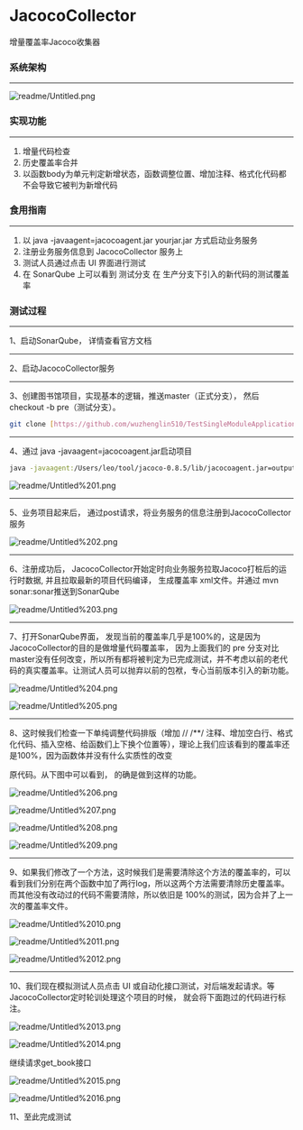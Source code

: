 # JacocoCollector

增量覆盖率Jacoco收集器

### 系统架构

---

![readme/Untitled.png](readme/Untitled.png)

### 实现功能

---

1. 增量代码检查
2. 历史覆盖率合并
3. 以函数body为单元判定新增状态，函数调整位置、增加注释、格式化代码都不会导致它被判为新增代码

### 食用指南

---

1. 以 java -javaagent=jacocoagent.jar yourjar.jar 方式启动业务服务
2. 注册业务服务信息到 JacocoCollector 服务上
3. 测试人员通过点击 UI 界面进行测试
4. 在 SonarQube 上可以看到 测试分支 在 生产分支下引入的新代码的测试覆盖率

### 测试过程

---

1、启动SonarQube， 详情查看官方文档

---

2、启动JacocoCollector服务

---

3、创建图书馆项目，实现基本的逻辑，推送master（正式分支）， 然后checkout -b pre（测试分支）。

```bash
git clone [https://github.com/wuzhenglin510/TestSingleModuleApplicationForJacocoCollector.git](https://github.com/wuzhenglin510/TestSingleModuleApplicationForJacocoCollector.git)
```

---

4、通过 java -javaagent=jacocoagent.jar启动项目

```bash
java -javaagent:/Users/leo/tool/jacoco-0.8.5/lib/jacocoagent.jar=output=tcpserver,port=6300,address=127.0.0.1 -jar /Users/leo/projects/TestSingleModuleApplicationForreadme/target/TestSingleModuleApplicationForJacocoCollector-1.0-SNAPSHOT.jar
```

![readme/Untitled%201.png](readme/Untitled%201.png)

---

5、业务项目起来后， 通过post请求，将业务服务的信息注册到JacocoCollector服务

![readme/Untitled%202.png](readme/Untitled%202.png)

---

6、注册成功后， JacocoCollector开始定时向业务服务拉取Jacoco打桩后的运行时数据,  并且拉取最新的项目代码编译， 生成覆盖率 xml文件。并通过 mvn sonar:sonar推送到SonarQube

![readme/Untitled%203.png](readme/Untitled%203.png)

---

7、打开SonarQube界面， 发现当前的覆盖率几乎是100%的，这是因为JacocoCollector的目的是做增量代码覆盖率， 因为上面我们的 pre 分支对比 master没有任何改变，所以所有都将被判定为已完成测试，并不考虑以前的老代码的真实覆盖率。让测试人员可以抛弃以前的包袱，专心当前版本引入的新功能。

![readme/Untitled%204.png](readme/Untitled%204.png)

![readme/Untitled%205.png](readme/Untitled%205.png)

---

8、这时候我们检查一下单纯调整代码排版（增加 //  /**/ 注释、增加空白行、格式化代码、插入空格、给函数们上下换个位置等），理论上我们应该看到的覆盖率还是100%，因为函数体并没有什么实质性的改变

原代码。从下图中可以看到， 的确是做到这样的功能。

![readme/Untitled%206.png](readme/Untitled%206.png)

![readme/Untitled%207.png](readme/Untitled%207.png)

![readme/Untitled%208.png](readme/Untitled%208.png)

![readme/Untitled%209.png](readme/Untitled%209.png)

---

9、如果我们修改了一个方法，这时候我们是需要清除这个方法的覆盖率的，可以看到我们分别在两个函数中加了两行log，所以这两个方法需要清除历史覆盖率。而其他没有改动过的代码不需要清除，所以依旧是 100%的测试，因为合并了上一次的覆盖率文件。

![readme/Untitled%2010.png](readme/Untitled%2010.png)

![readme/Untitled%2011.png](readme/Untitled%2011.png)

![readme/Untitled%2012.png](readme/Untitled%2012.png)

---

10、我们现在模拟测试人员点击 UI 或自动化接口测试，对后端发起请求。等JacocoCollector定时轮训处理这个项目的时候， 就会将下面跑过的代码进行标注。

![readme/Untitled%2013.png](readme/Untitled%2013.png)

![readme/Untitled%2014.png](readme/Untitled%2014.png)

继续请求get_book接口

![readme/Untitled%2015.png](readme/Untitled%2015.png)

![readme/Untitled%2016.png](readme/Untitled%2016.png)

11、至此完成测试